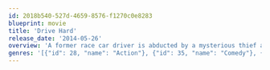 ```yaml
---
id: 2018b540-527d-4659-8576-f1270c0e8283
blueprint: movie
title: 'Drive Hard'
release_date: '2014-05-26'
overview: 'A former race car driver is abducted by a mysterious thief and forced to be the wheel-man for a crime that puts them both in the sights of the cops and the mob.'
genres: '[{"id": 28, "name": "Action"}, {"id": 35, "name": "Comedy"}, {"id": 80, "name": "Crime"}]'
---
```

